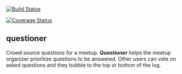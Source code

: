 
[![Build Status](https://travis-ci.com/K3beros/questioner.svg?branch=develop)](https://travis-ci.com/K3beros/questioner)

[![Coverage Status](https://coveralls.io/repos/github/K3beros/questioner/badge.svg?branch=develop)](https://coveralls.io/github/K3beros/questioner?branch=develop)

## questioner

Crowd source questions for a meetup. **Questioner** helps the meetup organizer prioritize questions to be answered. Other users can vote on asked questions and they bubble to the top or bottom of the log.